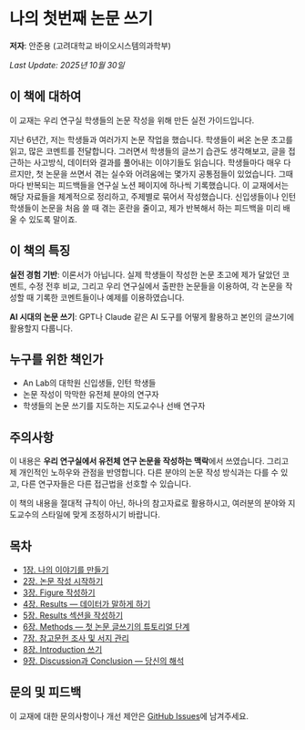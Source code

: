 # 나의 첫번째 논문 쓰기

**저자**: 안준용 (고려대학교 바이오시스템의과학부)

*Last Update: 2025년 10월 30일*

## 이 책에 대하여

이 교재는 우리 연구실 학생들의 논문 작성을 위해 만든 실전 가이드입니다.

지난 6년간, 저는 학생들과 여러가지 논문 작업을 했습니다. 학생들이 써온 논문 초고를 읽고, 많은 코멘트를 전달합니다. 그러면서 학생들의 글쓰기 습관도 생각해보고, 글을 접근하는 사고방식, 데이터와 결과를 풀어내는 이야기들도 읽습니다. 학생들마다 매우 다르지만, 첫 논문을 쓰면서 겪는 실수와 어려움에는 몇가지 공통점들이 있었습니다. 그때마다 반복되는 피드백들을 연구실 노션 페이지에 하나씩 기록했습니다. 이 교재에서는 해당 자료들을 체계적으로 정리하고, 주제별로 묶어서 작성했습니다. 신입생들이나 인턴 학생들이 논문을 처음 쓸 때 겪는 혼란을 줄이고, 제가 반복해서 하는 피드백을 미리 배울 수 있도록 말이죠.

## 이 책의 특징

**실전 경험 기반**: 이론서가 아닙니다. 실제 학생들이 작성한 논문 초고에 제가 달았던 코멘트, 수정 전후 비교, 그리고 우리 연구실에서 출판한 논문들을 이용하여, 각 논문을 작성할 때 기록한 코멘트들이나 예제를 이용하였습니다. 

**AI 시대의 논문 쓰기**: GPT나 Claude 같은 AI 도구를 어떻게 활용하고 본인의 글쓰기에 활용할지 다룹니다.

## 누구를 위한 책인가

- An Lab의 대학원 신입생들, 인턴 학생들
- 논문 작성이 막막한 유전체 분야의 연구자
- 학생들의 논문 쓰기를 지도하는 지도교수나 선배 연구자

## 주의사항

이 내용은 **우리 연구실에서 유전체 연구 논문을 작성하는 맥락**에서 쓰였습니다. 그리고 제 개인적인 노하우와 관점을 반영합니다. 다른 분야의 논문 작성 방식과는 다를 수 있고, 다른 연구자들은 다른 접근법을 선호할 수 있습니다. 

이 책의 내용을 절대적 규칙이 아닌, 하나의 참고자료로 활용하시고, 여러분의 분야와 지도교수의 스타일에 맞게 조정하시기 바랍니다.

## 목차
- [1장. 나의 이야기를 만들기](chapters/chapter1.md)
- [2장. 논문 작성 시작하기](chapters/chapter2.md)
- [3장. Figure 작성하기](chapters/chapter3.md)
- [4장. Results — 데이터가 말하게 하기](chapters/chapter4.md)
- [5장. Results 섹션을 작성하기](chapters/chapter5.md)
- [6장. Methods — 첫 논문 글쓰기의 튜토리얼 단계](chapters/chapter6.md)
- [7장. 참고문헌 조사 및 서지 관리](chapters/chapter7.md)
- [8장. Introduction 쓰기](chapters/chapter8.md)
- [9장. Discussion과 Conclusion — 당신의 해석](chapters/chapter9.md)


## 문의 및 피드백
이 교재에 대한 문의사항이나 개선 제안은 [GitHub Issues](https://github.com/your-repo-name/issues)에 남겨주세요.